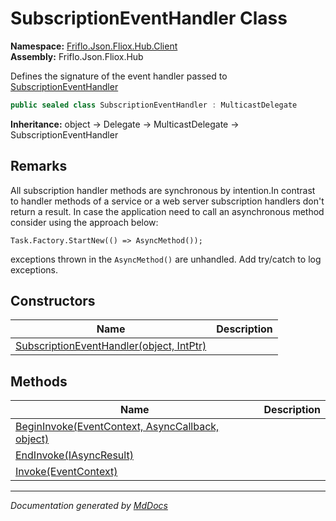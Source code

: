 ﻿<!--  
  <auto-generated>   
    The contents of this file were generated by a tool.  
    Changes to this file may be list if the file is regenerated  
  </auto-generated>   
-->

# SubscriptionEventHandler Class

**Namespace:** [Friflo.Json.Fliox.Hub.Client](../index.md)  
**Assembly:** Friflo.Json.Fliox.Hub

Defines the signature of the event handler passed to [SubscriptionEventHandler](../FlioxClient/properties/SubscriptionEventHandler.md)

```csharp
public sealed class SubscriptionEventHandler : MulticastDelegate
```

**Inheritance:** object → Delegate → MulticastDelegate → SubscriptionEventHandler

## Remarks

All subscription handler methods are synchronous by intention.In contrast to handler methods of a service or a web server subscription handlers don't return a result. In case the application need to call an asynchronous method consider using the approach below:

```
Task.Factory.StartNew(() => AsyncMethod());
```

 exceptions thrown in the `AsyncMethod()` are unhandled. Add try\/catch to log exceptions.

## Constructors

| Name                                                              | Description |
| ----------------------------------------------------------------- | ----------- |
| [SubscriptionEventHandler(object, IntPtr)](constructors/index.md) |             |

## Methods

| Name                                                                       | Description |
| -------------------------------------------------------------------------- | ----------- |
| [BeginInvoke(EventContext, AsyncCallback, object)](methods/BeginInvoke.md) |             |
| [EndInvoke(IAsyncResult)](methods/EndInvoke.md)                            |             |
| [Invoke(EventContext)](methods/Invoke.md)                                  |             |

___

*Documentation generated by [MdDocs](https://github.com/ap0llo/mddocs)*
